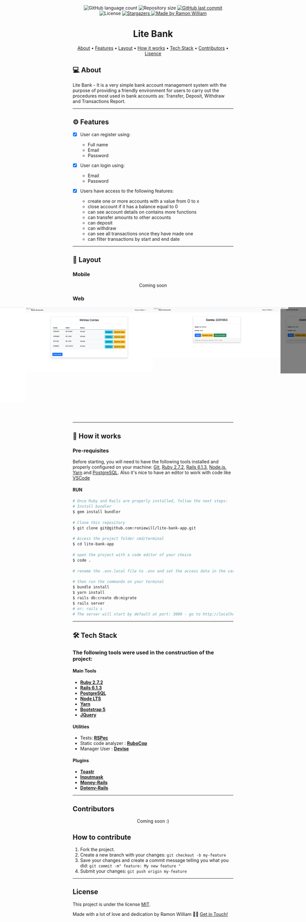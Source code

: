
<p align="center">
  <img alt="GitHub language count" src="https://img.shields.io/github/languages/count/roniewill/lite-bank-app?style=flat-square&logo=appveyor">

  <img alt="Repository size" src="https://img.shields.io/github/repo-size/roniewill/lite-bank-app?style=flat-square&logo=appveyor">
  
  <a href="https://github.com/roniewill/lite-bank-app/commits/main">
    <img alt="GitHub last commit" src="https://img.shields.io/github/last-commit/roniewill/lite-bank-app?style=flat-square&logo=appveyor">
  </a>
    
  <img alt="License" src="https://img.shields.io/badge/license-MIT-brightgreen?style=flat-square&logo=appveyor">
  
  <a href="https://github.com/roniewill/lite-bank-app">
    <img alt="Stargazers" src="https://img.shields.io/github/stars/roniewill/lite-bank-app?style=flat-square&logo=appveyor">
  </a>

  <a href="https://www.linkedin.com/in/ramonwilliam/">
    <img alt="Made by Ramon William" src="https://img.shields.io/badge/Made%20by-Ramon%20William-blue?style=flat-square&logo=appveyor">
  </a>
</p>


<h1 align="center"> Lite Bank </h1>

<p align="center">
 <a href="#-about">About</a> •
 <a href="#-features">Features</a> •
 <a href="#-layout">Layout</a> • 
 <a href="#-how-it-works">How it works</a> • 
 <a href="#-tech-stack">Tech Stack</a> • 
 <a href="#contributors">Contributors</a> • 
 <a href="#lisence">Lisence</a>
</p>


## 💻 About

Lite Bank - It is a very simple bank account management system with the purpose of providing a friendly environment for users to carry out the procedures most used in bank accounts as: Transfer, Deposit, Withdraw and Transactions Report.

---


## ⚙️ Features

- [x] User can register using: 
  - Full name 
  - Email 
  - Password 

- [x] User can login using: 
  - Email 
  - Password 
  
- [x] Users have access to the following features: 
  - create one or more accounts with a value from 0 to x 
  - close account if it has a balance equal to 0 
  - can see account details on contains more functions 
  - can transfer amounts to other accounts 
  - can deposit 
  - can withdraw 
  - can see all transactions once they have made one 
  - can filter transactions by start and end date

---


## 🎨 Layout

### Mobile

<p align="center">Coming soon</p>

### Web

<p align="center" style="display: flex; align-items: flex-start; justify-content: center;">
  <img alt="LiteBanApp" title="#LiteBanApp" src="./public/layouts/signup.png" width="400px">
  <img alt="LiteBanApp" title="#LiteBanApp" src="./public/layouts/login.png" width="400px">
  <img alt="LiteBanApp" title="#LiteBanApp" src="./public/layouts/account-list.png" width="400px">
  <img alt="LiteBanApp" title="#LiteBanApp" src="./public/layouts/account-detail.png" width="400px">
  <img alt="LiteBanApp" title="#LiteBanApp" src="./public/layouts/new-transaction.png" width="400px">
  <img alt="LiteBanApp" title="#LiteBanApp" src="./public/layouts/report-transactions.png" width="400px">
</p>

---


## 🚀 How it works

### Pre-requisites

Before starting, you will need to have the following tools installed and properly configured on your machine:
[Git](https://git-scm.com), [Ruby 2.7.2](https://www.ruby-lang.org/), [Rails 6.1.3](https://rubyonrails.org/), [Node.js](https://nodejs.org/en/), [Yarn](https://yarnpkg.com/) and [PostgreSQL](https://www.postgresql.org/). 
Also it's nice to have an editor to work with code like [VSCode](https://code.visualstudio.com/)

#### RUN

```bash
# Once Ruby and Rails are properly installed, follow the next steps:
# Install bundler
$ gem install bundler

# Clone this repository
$ git clone git@github.com:roniewill/lite-bank-app.git

# Access the project folder cmd/terminal
$ cd lite-bank-app

# open the project with a code editor of your choice
$ code .

# rename the .env.local file to .env and set the access data in the variables

# then run the commands on your terminal
$ bundle install
$ yarn install
$ rails db:create db:migrate
$ rails server 
# or: rails s
# The server will start by default at port: 3000 - go to http://localhost:3000

```

---


## 🛠 Tech Stack

### The following tools were used in the construction of the project:

#### **Main Tools**

-   **[Ruby 2.7.2](https://www.ruby-lang.org/en/downloads/)**
-   **[Rails 6.1.3](https://github.com/rails/rails/tree/v6.1.3)**
-   **[PostgreSQL](https://www.postgresql.org/)**
-   **[Node LTS](https://nodejs.org/en/)**
-   **[Yarn](https://yarnpkg.com/)**
-   **[Bootstrap 5](https://getbootstrap.com/docs/5.0/getting-started/download/)**
-   **[JQuery](https://blog.jquery.com/2021/03/02/jquery-3-6-0-released/)**


#### **Utilities**

-   Tests:  **[RSPec](https://rspec.info/)**
-   Static code analyzer :  **[RuboCop](https://github.com/rubocop/rubocop)**
-   Manager User :  **[Devise](https://github.com/heartcombo/devise)**

#### **Plugins**

- **[Toastr](https://github.com/CodeSeven/toastr)**
- **[Inputmask](https://github.com/RobinHerbots/Inputmask)**
- **[Money-Rails](https://github.com/RubyMoney/money-rails/)**
- **[Dotenv-Rails](https://github.com/bkeepers/dotenv)**

---


## Contributors

<p align="center">Coming soon :)</p>

## How to contribute

1. Fork the project.
2. Create a new branch with your changes: `git checkout -b my-feature`
3. Save your changes and create a commit message telling you what you did: `git commit -m" feature: My new feature "`
4. Submit your changes: `git push origin my-feature`

---


## License

This project is under the license [MIT](./LICENSE).

Made with a lot of love and dedication by Ramon William 👋🏽 [Get in Touch!](Https://www.linkedin.com/in/ramonwilliam/)